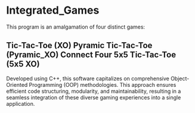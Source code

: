 # Integrated_Games
This program is an amalgamation of four distinct games:

Tic-Tac-Toe (XO)
Pyramic Tic-Tac-Toe (Pyramic_XO)
Connect Four
5x5 Tic-Tac-Toe (5x5 XO)
------------------------------------------
Developed using C++, this software capitalizes on comprehensive Object-Oriented Programming (OOP) methodologies.
This approach ensures efficient code structuring, modularity, and maintainability,
resulting in a seamless integration of these diverse gaming experiences into a single application.
